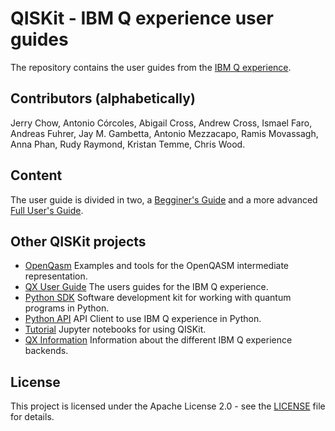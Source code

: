 # QISKit - IBM Q experience user guides

The repository contains the user guides from the [IBM Q experience](https://quantumexperience.ng.bluemix.net).

## Contributors (alphabetically)

Jerry Chow, Antonio Córcoles, Abigail Cross, Andrew Cross, Ismael Faro, Andreas Fuhrer, Jay M. Gambetta, Antonio Mezzacapo, Ramis Movassagh, Anna Phan, Rudy Raymond, Kristan Temme, Chris Wood.

## Content

The user guide is divided in two, a [Begginer's Guide](beginners-guide/introduction.rst) and a more advanced [Full User's Guide](full-user-guide/introduction.rst).

## Other QISKit projects

* [OpenQasm](https://github.com/QISKit/qiskit-openqasm) Examples and tools for the OpenQASM intermediate representation.
* [QX User Guide](https://github.com/QISKit/qiskit-qx-user-guides) The users guides for the IBM Q experience.
* [Python SDK](https://github.com/QISKit/qiskit-sdk-py) Software development kit for working with quantum programs in Python.
* [Python API](https://github.com/QISKit/qiskit-api-py) API Client to use IBM Q experience in Python.
* [Tutorial](https://github.com/QISKit/qiskit-tutorial) Jupyter notebooks for using QISKit.
* [QX Information](https://github.com/QISKit/qiskit-qx-info) Information about the different IBM Q experience backends.

## License

This project is licensed under the Apache License 2.0 - see the [LICENSE](LICENSE) file for details.